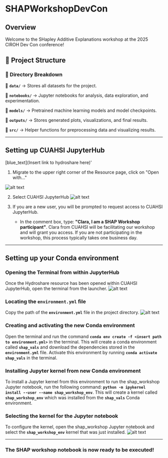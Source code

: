# SHAPWorkshopDevCon
## Overview
Welcome to the SHapley Additive Explanations workshop at the 2025 CIROH Dev Con conference! 

## 📂 Project Structure


### **🔹 Directory Breakdown**
📌 **`data/`** → Stores all datasets for the project.

📌 **`notebooks/`** → Jupyter notebooks for analysis, data exploration, and experimentation.

📌 **`models/`** → Pretrained machine learning models and model checkpoints.

📌 **`outputs/`** → Stores generated plots, visualizations, and final results.

📌 **`src/`** → Helper functions for preprocessing data and visualizing results.

---

## **Setting up CUAHSI JupyterHub**

[blue_text](Insert link to hydroshare here)'
1. Migrate to the upper right corner of the Resource page, click on "Open with..."

![alt text](https://github.com/finnmyers96/SHAPWorkshopDevCon/blob/main/images/hydroshare_resource.png?raw=true)

2. Select CUAHSI JupyterHub
![alt text](https://github.com/finnmyers96/SHAPWorkshopDevCon/blob/main/images/open_with_CUAHSIJupyterHub.png?raw=true)

3. If you are a new user, you will be prompted to request access to CUAHSI JupyterHub.
	- In the comment box, type: **"Clara, I am a SHAP Workshop participant"**. Clara from CUAHSI will be facilitating our workshop and will grant you access. If you are not participating in the workshop, this process typically 		  takes one business day.
---

##  **Setting up your Conda environment**

### **Opening the Terminal from within JupyterHub**
Once the Hydroshare resource has been opened within CUAHSI JupyterHub, open the terminal from the launcher.
![alt text](https://github.com/finnmyers96/SHAPWorkshopDevCon/blob/main/images/terminal_screenshot.png?raw=true)

### Locating the **`environment.yml` file**
Copy the path of the **`environment.yml`** file in the project directory.
![alt text](https://github.com/finnmyers96/SHAPWorkshopDevCon/blob/main/images/yaml_file_screenshot.png?raw=true)

### Creating and activating the new Conda environment
Open the terminal and run the command **`conda env create -f <insert path to environment.yml>`** in the terminal. This will create a conda environment called **`shap_vals`** and download the dependencies stored in the **`environment.yml`** file. Activate this environment by running **`conda activate shap_vals`** in the terminal.

### Installing Jupyter kernel from new Conda environment 
To install a Jupyter kernel from this environment to run the shap_workshop Jupyter notebook, run the following command: **`python -m ipykernel install --user --name shap_workshop_env`**. This will create a kernel called **`shap_workshop_env`** which was installed from the **`shap_vals`** Conda environment. 

### Selecting the kernel for the Jupyter notebook
To configure the kernel, open the shap_workshop Jupyter notebook and select the **`shap_workshop_env`** kernel that was just installed. 
![alt text](https://github.com/finnmyers96/SHAPWorkshopDevCon/blob/main/images/kernel_selection_screenshot.png?raw=true)

---

### The SHAP workshop notebook is now ready to be executed!





